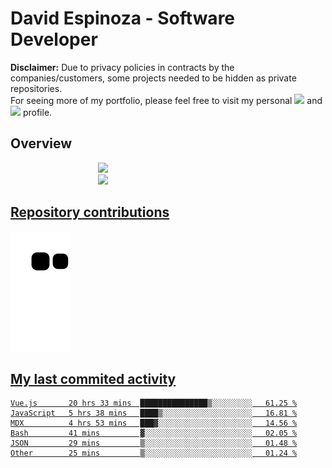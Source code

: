 # David Espinoza - Software Developer
<div id="links">
  <p>
    <strong>Disclaimer:</strong> Due to privacy policies in contracts by the companies/customers, some projects needed to be hidden as private repositories. <br />
For seeing more of my portfolio, please feel free to visit my personal <a href="https://davidespinoza.dev" target="_blank"><img src="https://img.shields.io/badge/website-000000?style=for-the-badge&logo=About.me&logoColor=white" target="_blank"></a> and <a href="https://www.linkedin.com/in/despinozap" target="_blank"><img src="https://img.shields.io/badge/LinkedIn-0077B5?style=for-the-badge&logo=linkedin&logoColor=white" target="_blank"></a> profile.
  </p>
</div>

## Overview

<div id="stats">
  <a href="https://github.com/despinozap">
  <img height="180em" style="margin: 0em 10em;" src="https://github-readme-stats.vercel.app/api?username=despinozap&show_icons=true&include_all_commits=true&count_private=true&theme=default"/>
  <img height="180em" style="margin: 0em 10em;" src="https://github-readme-stats.vercel.app/api/top-langs/?username=despinozap&layout=compact&langs_count=7&theme=default"/>
</div>
 
## Repository contributions
<div id="snake"> 

  ![Snake animation](https://github.com/despinozap/despinozap/blob/output/github-contribution-grid-snake.svg)
</div>

## My last commited activity
<!--START_SECTION:waka-->

```text
Vue.js       20 hrs 33 mins  ███████████████▒░░░░░░░░░   61.25 %
JavaScript   5 hrs 38 mins   ████▒░░░░░░░░░░░░░░░░░░░░   16.81 %
MDX          4 hrs 53 mins   ███▓░░░░░░░░░░░░░░░░░░░░░   14.56 %
Bash         41 mins         ▓░░░░░░░░░░░░░░░░░░░░░░░░   02.05 %
JSON         29 mins         ▒░░░░░░░░░░░░░░░░░░░░░░░░   01.48 %
Other        25 mins         ▒░░░░░░░░░░░░░░░░░░░░░░░░   01.24 %
```

<!--END_SECTION:waka-->
